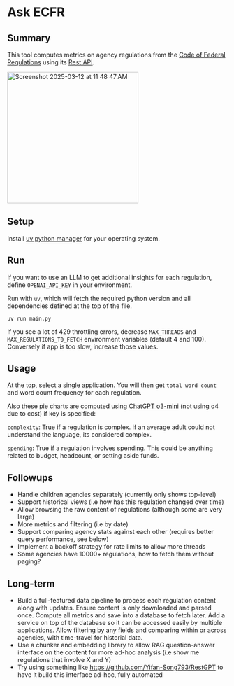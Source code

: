 # Ask ECFR

## Summary
This tool computes metrics on agency regulations from the [Code of Federal Regulations](https://www.ecfr.gov) using its [Rest API](https://www.ecfr.gov/developers/documentation/api/v1).

<img width="300" alt="Screenshot 2025-03-12 at 11 48 47 AM" src="https://github.com/user-attachments/assets/9c249744-d05c-4316-9601-36487cf6ca7c" />

## Setup
Install [uv python manager](https://docs.astral.sh/uv/getting-started/installation) for your operating system.

## Run
If you want to use an LLM to get additional insights for each regulation, define `OPENAI_API_KEY` in your environment.

Run with `uv`, which will fetch the required python version and all dependencies defined at the top of the file.
```
uv run main.py
```

If you see a lot of 429 throttling errors, decrease `MAX_THREADS` and `MAX_REGULATIONS_T0_FETCH` environment variables (default 4 and 100). Conversely if app is too slow, increase those values.

## Usage
At the top, select a single application. You will then get `total word count` and word count frequency for each regulation.

Also these pie charts are computed using [ChatGPT o3-mini](https://openai.com/index/openai-o3-mini/) (not using o4 due to cost) if key is specified:

`complexity`: True if a regulation is complex. If an average adult could not understand the language, its considered complex.

`spending`: True if a regulation involves spending. This could be anything related to budget, headcount, or setting aside funds.

## Followups
- Handle children agencies separately (currently only shows top-level)
- Support historical views (i.e how has this regulation changed over time)
- Allow browsing the raw content of regulations (although some are very large)
- More metrics and filtering (i.e by date)
- Support comparing agency stats against each other (requires better query performance, see below)
- Implement a backoff strategy for rate limits to allow more threads
- Some agencies have 10000+ regulations, how to fetch them without paging?

## Long-term
- Build a full-featured data pipeline to process each regulation content along with updates. Ensure content is only downloaded and parsed once. Compute all metrics and save into a database to fetch later. Add a service on top of the database so it can be accessed easily by multiple applications. Allow filtering by any fields and comparing within or across agencies, with time-travel for historial data.
- Use a chunker and embedding library to allow RAG question-answer interface on the content for more ad-hoc analysis (i.e show me regulations that involve X and Y)
- Try using something like https://github.com/Yifan-Song793/RestGPT to have it build this interface ad-hoc, fully automated
